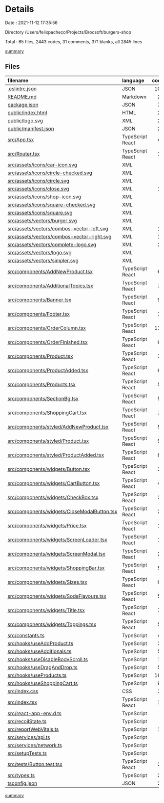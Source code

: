 # Details

Date : 2021-11-12 17:35:56

Directory /Users/felixpacheco/Projects/Brocsoft/burgers-shop

Total : 65 files,  2443 codes, 31 comments, 371 blanks, all 2845 lines

[summary](results.md)

## Files
| filename | language | code | comment | blank | total |
| :--- | :--- | ---: | ---: | ---: | ---: |
| [.eslintrc.json](/.eslintrc.json) | JSON | 103 | 0 | 0 | 103 |
| [README.md](/README.md) | Markdown | 26 | 0 | 21 | 47 |
| [package.json](/package.json) | JSON | 70 | 0 | 1 | 71 |
| [public/index.html](/public/index.html) | HTML | 23 | 23 | 1 | 47 |
| [public/logo.svg](/public/logo.svg) | XML | 22 | 0 | 1 | 23 |
| [public/manifest.json](/public/manifest.json) | JSON | 25 | 0 | 1 | 26 |
| [src/App.tsx](/src/App.tsx) | TypeScript React | 40 | 0 | 4 | 44 |
| [src/Router.tsx](/src/Router.tsx) | TypeScript React | 15 | 0 | 3 | 18 |
| [src/assets/icons/car-icon.svg](/src/assets/icons/car-icon.svg) | XML | 3 | 0 | 1 | 4 |
| [src/assets/icons/circle-checked.svg](/src/assets/icons/circle-checked.svg) | XML | 3 | 0 | 1 | 4 |
| [src/assets/icons/circle.svg](/src/assets/icons/circle.svg) | XML | 3 | 0 | 1 | 4 |
| [src/assets/icons/close.svg](/src/assets/icons/close.svg) | XML | 17 | 0 | 1 | 18 |
| [src/assets/icons/shop-icon.svg](/src/assets/icons/shop-icon.svg) | XML | 3 | 0 | 1 | 4 |
| [src/assets/icons/square-checked.svg](/src/assets/icons/square-checked.svg) | XML | 3 | 0 | 1 | 4 |
| [src/assets/icons/square.svg](/src/assets/icons/square.svg) | XML | 3 | 0 | 1 | 4 |
| [src/assets/vectors/burger.svg](/src/assets/vectors/burger.svg) | XML | 3 | 0 | 1 | 4 |
| [src/assets/vectors/combos-vector-left.svg](/src/assets/vectors/combos-vector-left.svg) | XML | 16 | 0 | 1 | 17 |
| [src/assets/vectors/combos-vector-right.svg](/src/assets/vectors/combos-vector-right.svg) | XML | 16 | 0 | 1 | 17 |
| [src/assets/vectors/complete-logo.svg](/src/assets/vectors/complete-logo.svg) | XML | 22 | 0 | 1 | 23 |
| [src/assets/vectors/logo.svg](/src/assets/vectors/logo.svg) | XML | 3 | 0 | 1 | 4 |
| [src/assets/vectors/simpler.svg](/src/assets/vectors/simpler.svg) | XML | 9 | 0 | 1 | 10 |
| [src/components/AddNewProduct.tsx](/src/components/AddNewProduct.tsx) | TypeScript React | 62 | 0 | 7 | 69 |
| [src/components/AdditionalTopics.tsx](/src/components/AdditionalTopics.tsx) | TypeScript React | 71 | 0 | 11 | 82 |
| [src/components/Banner.tsx](/src/components/Banner.tsx) | TypeScript React | 91 | 0 | 15 | 106 |
| [src/components/Footer.tsx](/src/components/Footer.tsx) | TypeScript React | 17 | 0 | 4 | 21 |
| [src/components/OrderColumn.tsx](/src/components/OrderColumn.tsx) | TypeScript React | 113 | 0 | 14 | 127 |
| [src/components/OrderFinished.tsx](/src/components/OrderFinished.tsx) | TypeScript React | 60 | 0 | 5 | 65 |
| [src/components/Product.tsx](/src/components/Product.tsx) | TypeScript React | 36 | 0 | 4 | 40 |
| [src/components/ProductAdded.tsx](/src/components/ProductAdded.tsx) | TypeScript React | 61 | 0 | 6 | 67 |
| [src/components/Products.tsx](/src/components/Products.tsx) | TypeScript React | 51 | 0 | 8 | 59 |
| [src/components/SectionBg.tsx](/src/components/SectionBg.tsx) | TypeScript React | 57 | 0 | 9 | 66 |
| [src/components/ShoppingCart.tsx](/src/components/ShoppingCart.tsx) | TypeScript React | 76 | 0 | 13 | 89 |
| [src/components/styled/AddNewProduct.tsx](/src/components/styled/AddNewProduct.tsx) | TypeScript React | 59 | 0 | 12 | 71 |
| [src/components/styled/Product.tsx](/src/components/styled/Product.tsx) | TypeScript React | 91 | 0 | 16 | 107 |
| [src/components/styled/ProductAdded.tsx](/src/components/styled/ProductAdded.tsx) | TypeScript React | 85 | 0 | 12 | 97 |
| [src/components/widgets/Button.tsx](/src/components/widgets/Button.tsx) | TypeScript React | 23 | 0 | 6 | 29 |
| [src/components/widgets/CartButton.tsx](/src/components/widgets/CartButton.tsx) | TypeScript React | 46 | 0 | 8 | 54 |
| [src/components/widgets/CheckBox.tsx](/src/components/widgets/CheckBox.tsx) | TypeScript React | 25 | 0 | 6 | 31 |
| [src/components/widgets/CloseModalButton.tsx](/src/components/widgets/CloseModalButton.tsx) | TypeScript React | 23 | 0 | 5 | 28 |
| [src/components/widgets/Price.tsx](/src/components/widgets/Price.tsx) | TypeScript React | 19 | 0 | 7 | 26 |
| [src/components/widgets/ScreenLoader.tsx](/src/components/widgets/ScreenLoader.tsx) | TypeScript React | 15 | 0 | 4 | 19 |
| [src/components/widgets/ScreenModal.tsx](/src/components/widgets/ScreenModal.tsx) | TypeScript React | 22 | 0 | 5 | 27 |
| [src/components/widgets/ShoppingBar.tsx](/src/components/widgets/ShoppingBar.tsx) | TypeScript React | 50 | 0 | 8 | 58 |
| [src/components/widgets/Sizes.tsx](/src/components/widgets/Sizes.tsx) | TypeScript React | 67 | 0 | 11 | 78 |
| [src/components/widgets/SodaFlavours.tsx](/src/components/widgets/SodaFlavours.tsx) | TypeScript React | 52 | 0 | 10 | 62 |
| [src/components/widgets/Title.tsx](/src/components/widgets/Title.tsx) | TypeScript React | 77 | 0 | 11 | 88 |
| [src/components/widgets/Toppings.tsx](/src/components/widgets/Toppings.tsx) | TypeScript React | 55 | 0 | 10 | 65 |
| [src/constants.ts](/src/constants.ts) | TypeScript | 42 | 0 | 3 | 45 |
| [src/hooks/useAddProduct.ts](/src/hooks/useAddProduct.ts) | TypeScript | 35 | 0 | 7 | 42 |
| [src/hooks/useAdditionals.ts](/src/hooks/useAdditionals.ts) | TypeScript | 51 | 0 | 10 | 61 |
| [src/hooks/useDisableBodyScroll.ts](/src/hooks/useDisableBodyScroll.ts) | TypeScript | 11 | 0 | 3 | 14 |
| [src/hooks/useDragAndDrop.ts](/src/hooks/useDragAndDrop.ts) | TypeScript | 55 | 0 | 15 | 70 |
| [src/hooks/useProducts.ts](/src/hooks/useProducts.ts) | TypeScript | 164 | 0 | 11 | 175 |
| [src/hooks/useShoppingCart.ts](/src/hooks/useShoppingCart.ts) | TypeScript | 90 | 0 | 19 | 109 |
| [src/index.css](/src/index.css) | CSS | 30 | 0 | 6 | 36 |
| [src/index.tsx](/src/index.tsx) | TypeScript React | 17 | 3 | 3 | 23 |
| [src/react-app-env.d.ts](/src/react-app-env.d.ts) | TypeScript | 0 | 1 | 1 | 2 |
| [src/recoilState.ts](/src/recoilState.ts) | TypeScript | 4 | 0 | 3 | 7 |
| [src/reportWebVitals.ts](/src/reportWebVitals.ts) | TypeScript | 15 | 0 | 3 | 18 |
| [src/services/api.ts](/src/services/api.ts) | TypeScript | 8 | 0 | 3 | 11 |
| [src/services/network.ts](/src/services/network.ts) | TypeScript | 7 | 0 | 4 | 11 |
| [src/setupTests.ts](/src/setupTests.ts) | TypeScript | 1 | 4 | 1 | 6 |
| [src/tests/Button.test.tsx](/src/tests/Button.test.tsx) | TypeScript React | 27 | 0 | 2 | 29 |
| [src/types.ts](/src/types.ts) | TypeScript | 27 | 0 | 4 | 31 |
| [tsconfig.json](/tsconfig.json) | JSON | 27 | 0 | 1 | 28 |

[summary](results.md)